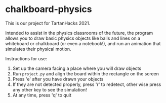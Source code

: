 # chalkboard-physics

This is our project for TartanHacks 2021.

Intended to assist in the physics classrooms of the future, the program allows you to draw basic physics objects like balls and lines on a whiteboard or chalkboard (or even a notebook!), and run an animation that simulates their physical motion.

Instructions for use:

1. Set up the camera facing a place where you will draw objects
2. Run `project.py` and align the board within the rectangle on the screen
3. Press 'e' after you have drawn your objects
4. If they are not detected properly, press 'r' to redetect, other wise press any other key to see the simulation!
5. At any time, press 'q' to quit
